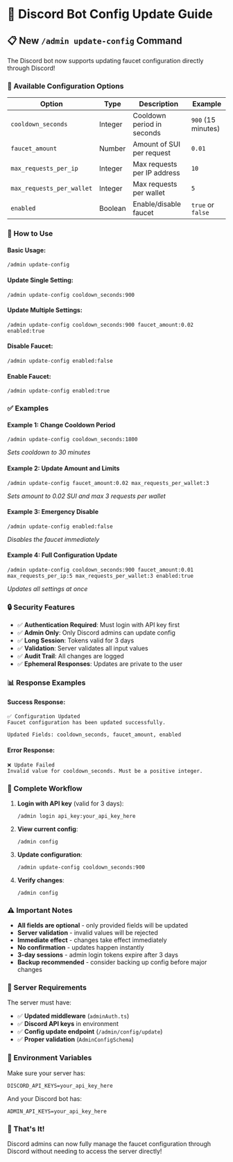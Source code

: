 # 🔧 Discord Bot Config Update Guide

## 📋 **New `/admin update-config` Command**

The Discord bot now supports updating faucet configuration directly through Discord!

### **🎯 Available Configuration Options**

| Option | Type | Description | Example |
|--------|------|-------------|---------|
| `cooldown_seconds` | Integer | Cooldown period in seconds | `900` (15 minutes) |
| `faucet_amount` | Number | Amount of SUI per request | `0.01` |
| `max_requests_per_ip` | Integer | Max requests per IP address | `10` |
| `max_requests_per_wallet` | Integer | Max requests per wallet | `5` |
| `enabled` | Boolean | Enable/disable faucet | `true` or `false` |

### **🚀 How to Use**

#### **Basic Usage:**
```
/admin update-config
```

#### **Update Single Setting:**
```
/admin update-config cooldown_seconds:900
```

#### **Update Multiple Settings:**
```
/admin update-config cooldown_seconds:900 faucet_amount:0.02 enabled:true
```

#### **Disable Faucet:**
```
/admin update-config enabled:false
```

#### **Enable Faucet:**
```
/admin update-config enabled:true
```

### **✅ Examples**

#### **Example 1: Change Cooldown Period**
```
/admin update-config cooldown_seconds:1800
```
*Sets cooldown to 30 minutes*

#### **Example 2: Update Amount and Limits**
```
/admin update-config faucet_amount:0.02 max_requests_per_wallet:3
```
*Sets amount to 0.02 SUI and max 3 requests per wallet*

#### **Example 3: Emergency Disable**
```
/admin update-config enabled:false
```
*Disables the faucet immediately*

#### **Example 4: Full Configuration Update**
```
/admin update-config cooldown_seconds:900 faucet_amount:0.01 max_requests_per_ip:5 max_requests_per_wallet:3 enabled:true
```
*Updates all settings at once*

### **🔒 Security Features**

- ✅ **Authentication Required**: Must login with API key first
- ✅ **Admin Only**: Only Discord admins can update config
- ✅ **Long Session**: Tokens valid for 3 days
- ✅ **Validation**: Server validates all input values
- ✅ **Audit Trail**: All changes are logged
- ✅ **Ephemeral Responses**: Updates are private to the user

### **📊 Response Examples**

#### **Success Response:**
```
✅ Configuration Updated
Faucet configuration has been updated successfully.

Updated Fields: cooldown_seconds, faucet_amount, enabled
```

#### **Error Response:**
```
❌ Update Failed
Invalid value for cooldown_seconds. Must be a positive integer.
```

### **🎯 Complete Workflow**

1. **Login with API key** (valid for 3 days):
   ```
   /admin login api_key:your_api_key_here
   ```

2. **View current config**:
   ```
   /admin config
   ```

3. **Update configuration**:
   ```
   /admin update-config cooldown_seconds:900
   ```

4. **Verify changes**:
   ```
   /admin config
   ```

### **⚠️ Important Notes**

- **All fields are optional** - only provided fields will be updated
- **Server validation** - invalid values will be rejected
- **Immediate effect** - changes take effect immediately
- **No confirmation** - updates happen instantly
- **3-day sessions** - admin login tokens expire after 3 days
- **Backup recommended** - consider backing up config before major changes

### **🔧 Server Requirements**

The server must have:
- ✅ **Updated middleware** (`adminAuth.ts`)
- ✅ **Discord API keys** in environment
- ✅ **Config update endpoint** (`/admin/config/update`)
- ✅ **Proper validation** (`AdminConfigSchema`)

### **📝 Environment Variables**

Make sure your server has:
```env
DISCORD_API_KEYS=your_api_key_here
```

And your Discord bot has:
```env
ADMIN_API_KEYS=your_api_key_here
```

### **🎉 That's It!**

Discord admins can now fully manage the faucet configuration through Discord without needing to access the server directly! 